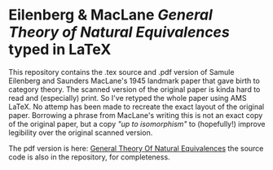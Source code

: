 # Eilenberg &amp;  MacLane _General Theory of Natural Equivalences_ typed in LaTeX

This repository contains the .tex source and .pdf version of Samule Eilenberg and Saunders MacLane's
1945 landmark paper that gave birth to category theory.
The scanned version of the original paper is kinda hard to read and (especially) print. So I've
retyped the whole paper using AMS LaTeX.
No attemp has been made to recreate the exact layout of the original paper. Borrowing a phrase from
MacLane's writing this is not an exact copy of the original paper, but a copy _"up to isomorphism"_ to 
(hopefully!) improve legibility over the original scanned version.

The pdf version is here: [General Theory Of Natural Equivalences](categories.pdf) 
the source code is also in the repository, for completeness. 
